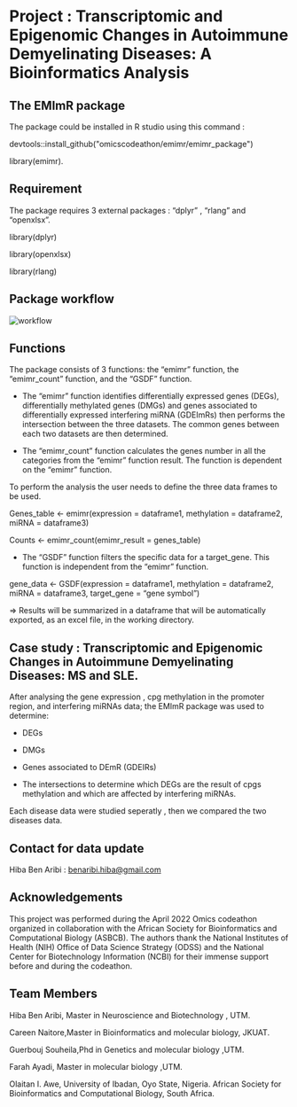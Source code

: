 # Project : Transcriptomic and Epigenomic Changes in  Autoimmune Demyelinating Diseases: A Bioinformatics Analysis

## The EMImR package 
The package could be installed in R studio using this command :

devtools::install_github("omicscodeathon/emimr/emimr_package")

library(emimr).


## Requirement
The package requires 3 external packages : “dplyr” , “rlang” and “openxlsx”.

library(dplyr)

library(openxlsx)

library(rlang)


## Package workflow
![workflow](https://user-images.githubusercontent.com/73958439/174091995-b8f8dc44-c54f-4d68-b17a-3f6f25da2d99.png)

## Functions
The package consists of 3 functions: the “emimr” function, the “emimr_count” function, and the “GSDF” function. 

* The “emimr” function identifies differentially expressed genes (DEGs), differentially methylated genes (DMGs) and genes associated to differentially expressed interfering miRNA (GDEImRs) then performs the intersection between the three datasets. The common genes between each two datasets are then determined. 

* The “emimr_count” function calculates the genes number in all the categories from the  “emimr” function result.  The function is dependent on the “emimr” function.

To perform the analysis the user needs to define the three data frames to be used.

Genes_table <- emimr(expression = dataframe1, methylation = dataframe2, miRNA = dataframe3)

Counts <- emimr_count(emimr_result = genes_table)

* The “GSDF” function filters the specific data for a target_gene. This function is independent from the  “emimr” function. 

gene_data <- GSDF(expression = dataframe1, methylation = dataframe2, miRNA = dataframe3, target_gene = “gene symbol”)


=> Results will be summarized in a dataframe that will be automatically exported, as an excel file, in the working directory.


## Case study : Transcriptomic and Epigenomic Changes in  Autoimmune Demyelinating Diseases: MS and SLE.

After analysing the gene expression , cpg methylation in the promoter region, and interfering miRNAs data; the EMImR package was used to determine:

  - DEGs
  
  - DMGs
  
  - Genes associated to DEmR (GDEIRs)
  
  - The intersections to determine which DEGs are the result of cpgs methylation and which are affected by interfering miRNAs.

Each disease data were studied seperatly , then we compared the two diseases data.


## Contact for data update 
Hiba Ben Aribi : benaribi.hiba@gmail.com

## Acknowledgements
This project was performed during the April 2022 Omics codeathon organized in collaboration with the African Society for Bioinformatics and Computational Biology (ASBCB). The authors thank the National Institutes of Health (NIH) Office of Data Science Strategy (ODSS) and the National Center for Biotechnology Information (NCBI) for their immense support before and during the codeathon.


## Team  Members
Hiba Ben Aribi, Master in Neuroscience and Biotechnology , UTM.

Careen Naitore,Master in Bioinformatics and molecular biology, JKUAT.

Guerbouj Souheila,Phd in Genetics and molecular biology ,UTM.

Farah Ayadi, Master in molecular biology ,UTM.

Olaitan I. Awe, University of Ibadan, Oyo State, Nigeria. African Society for Bioinformatics and Computational Biology, South Africa.
